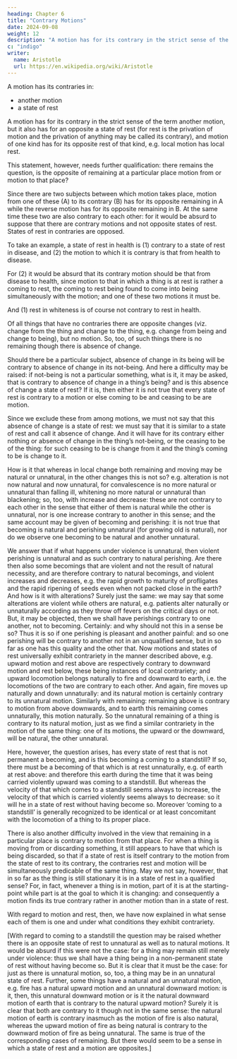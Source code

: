 ```yaml
---
heading: Chapter 6
title: "Contrary Motions"
date: 2024-09-08
weight: 12
description: "A motion has for its contrary in the strict sense of the term another motion, but it also has for an opposite a state of rest"
c: "indigo"
writer:
  name: Aristotle 
  url: https://en.wikipedia.org/wiki/Aristotle
---
```



A motion has its contraries in: 
- another motion
- a state of rest

A motion has for its contrary in the strict sense of the term another motion, but it also has for an opposite a state of rest (for rest is the privation of motion and the privation of anything may be called its contrary), and motion of one kind has for its opposite rest of that kind, e.g. local motion has local rest.

This statement, however, needs further qualification: there remains the question, is the opposite of remaining at a particular place motion from or motion to that place? 

Since there are two subjects between which motion takes place, motion from one of these (A) to its contrary (B) has for its opposite remaining in A while the reverse motion has for its opposite remaining in B. At the same time these two are also contrary to each other: for it would be absurd to suppose that there are contrary motions and not opposite states of rest. States of rest in contraries are opposed. 

To take an example, a state of rest in health is (1) contrary to a state of rest in disease, and (2) the motion to which it is contrary is that from health to disease.
 
For (2) it would be absurd that its contrary motion should be that from disease to health, since motion to that in which a thing is at rest is rather a coming to rest, the coming to rest being found to come into being simultaneously with the motion; and one of these two motions it must be. 

And (1) rest in whiteness is of course not contrary to rest in health.

Of all things that have no contraries there are opposite changes (viz. change from the thing and change to the thing, e.g. change from being and change to being), but no motion. So, too, of such things there is no remaining though there is absence of change. 

Should there be a particular subject, absence of change in its being will be contrary to absence of change in its not-being. And here a difficulty may be raised: if not-being is not a particular something, what is it, it may be asked, that is contrary to absence of change in a thing’s being? and is this absence of change a state of rest? If it is, then either it is not true that every state of rest is contrary to a motion or else coming to be and ceasing to be are motion.

Since we exclude these from among motions, we must not say that this absence of change is a state of rest: we must say that it is similar to a state of rest and call it absence of change. And it will have for its
contrary either nothing or absence of change in the thing’s not-being, or the ceasing to
be of the thing: for such ceasing to be is change from it and the thing’s coming to be is
change to it.


How is it that whereas in local change both remaining and moving may be natural or unnatural, in the other
changes this is not so? e.g. alteration is not now natural and now unnatural, for
convalescence is no more natural or unnatural than falling ill, whitening no more natural
or unnatural than blackening; so, too, with increase and decrease: these are not contrary
to each other in the sense that either of them is natural while the other is unnatural, nor
is one increase contrary to another in this sense; and the same account may be given of
becoming and perishing: it is not true that becoming is natural and perishing unnatural
(for growing old is natural), nor do we observe one becoming to be natural and another
unnatural.

We answer that if what happens under violence is unnatural, then violent
perishing is unnatural and as such contrary to natural perishing. Are there then also
some becomings that are violent and not the result of natural necessity, and are therefore
contrary to natural becomings, and violent increases and decreases, e.g. the rapid growth
to maturity of profligates and the rapid ripening of seeds even when not packed close in
the earth? And how is it with alterations? Surely just the same: we may say that some alterations are violent while others are natural, e.g. patients alter naturally or unnaturally according as they throw off fevers on the critical days or not. But, it may be objected,
then we shall have perishings contrary to one another, not to becoming. Certainly: and
why should not this in a sense be so? Thus it is so if one perishing is pleasant and
another painful: and so one perishing will be contrary to another not in an unqualified
sense, but in so far as one has this quality and the other that.
Now motions and states of rest universally exhibit contrariety in the manner described
above, e.g. upward motion and rest above are respectively contrary to downward motion
and rest below, these being instances of local contrariety; and upward locomotion
belongs naturally to fire and downward to earth, i.e. the locomotions of the two are
contrary to each other. And again, fire moves up naturally and down unnaturally: and its
natural motion is certainly contrary to its unnatural motion. Similarly with remaining:
remaining above is contrary to motion from above downwards, and to earth this
remaining comes unnaturally, this motion naturally. So the unnatural remaining of a
thing is contrary to its natural motion, just as we find a similar contrariety in the motion
of the same thing: one of its motions, the upward or the downward, will be natural, the
other unnatural.

Here, however, the question arises, has every state of rest that is not permanent a
becoming, and is this becoming a coming to a standstill? If so, there must be a
becoming of that which is at rest unnaturally, e.g. of earth at rest above: and therefore
this earth during the time that it was being carried violently upward was coming to a
standstill. But whereas the velocity of that which comes to a standstill seems always to
increase, the velocity of that which is carried violently seems always to decrease: so it
will he in a state of rest without having become so. Moreover ‘coming to a standstill’ is
generally recognized to be identical or at least concomitant with the locomotion of a
thing to its proper place.

There is also another difficulty involved in the view that remaining in a particular place
is contrary to motion from that place. For when a thing is moving from or discarding
something, it still appears to have that which is being discarded, so that if a state of rest
is itself contrary to the motion from the state of rest to its contrary, the contraries rest
and motion will be simultaneously predicable of the same thing. May we not say,
however, that in so far as the thing is still stationary it is in a state of rest in a qualified
sense? For, in fact, whenever a thing is in motion, part of it is at the starting-point while
part is at the goal to which it is changing: and consequently a motion finds its true
contrary rather in another motion than in a state of rest.

With regard to motion and rest, then, we have now explained in what sense each of them
is one and under what conditions they exhibit contrariety.

[With regard to coming to a standstill the question may be raised whether there is an
opposite state of rest to unnatural as well as to natural motions. It would be absurd if
this were not the case: for a thing may remain still merely under violence: thus we shall
have a thing being in a non-permanent state of rest without having become so. But it is
clear that it must be the case: for just as there is unnatural motion, so, too, a thing may
be in an unnatural state of rest. Further, some things have a natural and an unnatural
motion, e.g. fire has a natural upward motion and an unnatural downward motion: is it,
then, this unnatural downward motion or is it the natural downward motion of earth that
is contrary to the natural upward motion? Surely it is clear that both are contrary to it
though not in the same sense: the natural motion of earth is contrary inasmuch as the
motion of fire is also natural, whereas the upward motion of fire as being natural is
contrary to the downward motion of fire as being unnatural. The same is true of the
corresponding cases of remaining. But there would seem to be a sense in which a state
of rest and a motion are opposites.]

